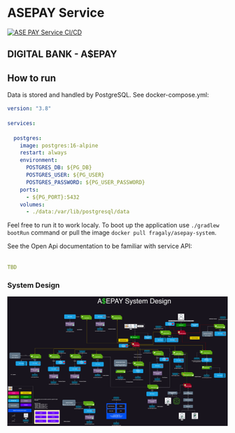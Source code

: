# ASEPAY Service
[![ASE PAY Service CI/CD](https://github.com/fragaLY/ase-pay-system/actions/workflows/ase-pay-service.yml/badge.svg)](https://github.com/fragaLY/ase-pay-system/actions/workflows/ase-pay-service.yml)

## DIGITAL BANK - A$EPAY

## How to run

Data is stored and handled by PostgreSQL. See docker-compose.yml:

```yml
version: "3.8"

services:

  postgres:
    image: postgres:16-alpine
    restart: always
    environment:
      POSTGRES_DB: ${PG_DB}
      POSTGRES_USER: ${PG_USER}
      POSTGRES_PASSWORD: ${PG_USER_PASSWORD}
    ports:
      - ${PG_PORT}:5432
    volumes:
      - ./data:/var/lib/postgresql/data
```

Feel free to run it to work localy. 
To boot up the application use ```./gradlew bootRun``` command or pull the image ```docker pull fragaly/asepay-system```.

See the Open Api documentation to be familiar with service API:

```yaml

TBD

```

### System Design

![system-design](./static/asepay.drawio.png)
